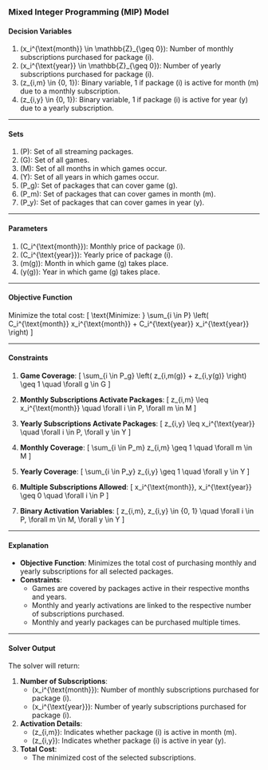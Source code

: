 ### Mixed Integer Programming (MIP) Model

#### Decision Variables
1. \(x_i^{\text{month}} \in \mathbb{Z}_{\geq 0}\): Number of monthly subscriptions purchased for package \(i\).
2. \(x_i^{\text{year}} \in \mathbb{Z}_{\geq 0}\): Number of yearly subscriptions purchased for package \(i\).
3. \(z_{i,m} \in \{0, 1\}\): Binary variable, 1 if package \(i\) is active for month \(m\) due to a monthly subscription.
4. \(z_{i,y} \in \{0, 1\}\): Binary variable, 1 if package \(i\) is active for year \(y\) due to a yearly subscription.

---

#### Sets
1. \(P\): Set of all streaming packages.
2. \(G\): Set of all games.
3. \(M\): Set of all months in which games occur.
4. \(Y\): Set of all years in which games occur.
5. \(P_g\): Set of packages that can cover game \(g\).
6. \(P_m\): Set of packages that can cover games in month \(m\).
7. \(P_y\): Set of packages that can cover games in year \(y\).

---

#### Parameters
1. \(C_i^{\text{month}}\): Monthly price of package \(i\).
2. \(C_i^{\text{year}}\): Yearly price of package \(i\).
3. \(m(g)\): Month in which game \(g\) takes place.
4. \(y(g)\): Year in which game \(g\) takes place.

---

#### Objective Function
Minimize the total cost:
\[
\text{Minimize: } \sum_{i \in P} \left( C_i^{\text{month}} x_i^{\text{month}} + C_i^{\text{year}} x_i^{\text{year}} \right)
\]

---

#### Constraints
1. **Game Coverage**:
   \[
   \sum_{i \in P_g} \left( z_{i,m(g)} + z_{i,y(g)} \right) \geq 1 \quad \forall g \in G
   \]

2. **Monthly Subscriptions Activate Packages**:
   \[
   z_{i,m} \leq x_i^{\text{month}} \quad \forall i \in P, \forall m \in M
   \]

3. **Yearly Subscriptions Activate Packages**:
   \[
   z_{i,y} \leq x_i^{\text{year}} \quad \forall i \in P, \forall y \in Y
   \]

4. **Monthly Coverage**:
   \[
   \sum_{i \in P_m} z_{i,m} \geq 1 \quad \forall m \in M
   \]

5. **Yearly Coverage**:
   \[
   \sum_{i \in P_y} z_{i,y} \geq 1 \quad \forall y \in Y
   \]

6. **Multiple Subscriptions Allowed**:
   \[
   x_i^{\text{month}}, x_i^{\text{year}} \geq 0 \quad \forall i \in P
   \]

7. **Binary Activation Variables**:
   \[
   z_{i,m}, z_{i,y} \in \{0, 1\} \quad \forall i \in P, \forall m \in M, \forall y \in Y
   \]

---

#### Explanation
- **Objective Function**: Minimizes the total cost of purchasing monthly and yearly subscriptions for all selected packages.
- **Constraints**:
  - Games are covered by packages active in their respective months and years.
  - Monthly and yearly activations are linked to the respective number of subscriptions purchased.
  - Monthly and yearly packages can be purchased multiple times.

---

#### Solver Output
The solver will return:
1. **Number of Subscriptions**:
   - \(x_i^{\text{month}}\): Number of monthly subscriptions purchased for package \(i\).
   - \(x_i^{\text{year}}\): Number of yearly subscriptions purchased for package \(i\).
2. **Activation Details**:
   - \(z_{i,m}\): Indicates whether package \(i\) is active in month \(m\).
   - \(z_{i,y}\): Indicates whether package \(i\) is active in year \(y\).
3. **Total Cost**:
   - The minimized cost of the selected subscriptions.